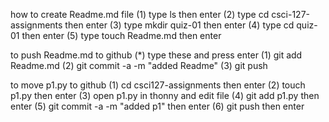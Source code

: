 how to create Readme.md file
(1) type ls then enter
(2) type cd csci-127-assignments then enter
(3) type mkdir quiz-01 then enter
(4) type cd quiz-01 then enter
(5) type touch Readme.md then enter

to push Readme.md to github
(*) type these and press enter
(1) git add Readme.md
(2) git commit -a -m "added Readme"
(3) git push

to move p1.py to github
(1) cd csci127-assignments then enter
(2) touch p1.py then enter
(3) open p1.py in thonny and edit file
(4) git add p1.py then enter
(5) git commit -a -m "added p1" then enter
(6) git push then enter


